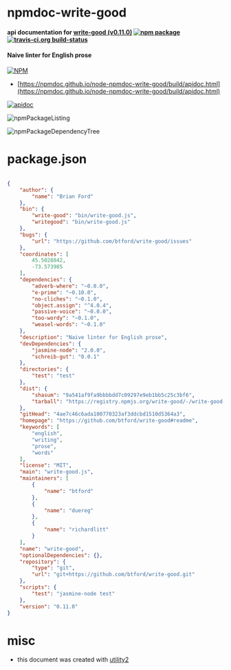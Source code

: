 # npmdoc-write-good

#### api documentation for  [write-good (v0.11.0)](https://github.com/btford/write-good#readme)  [![npm package](https://img.shields.io/npm/v/npmdoc-write-good.svg?style=flat-square)](https://www.npmjs.org/package/npmdoc-write-good) [![travis-ci.org build-status](https://api.travis-ci.org/npmdoc/node-npmdoc-write-good.svg)](https://travis-ci.org/npmdoc/node-npmdoc-write-good)

#### Naive linter for English prose

[![NPM](https://nodei.co/npm/write-good.png?downloads=true&downloadRank=true&stars=true)](https://www.npmjs.com/package/write-good)

- [https://npmdoc.github.io/node-npmdoc-write-good/build/apidoc.html](https://npmdoc.github.io/node-npmdoc-write-good/build/apidoc.html)

[![apidoc](https://npmdoc.github.io/node-npmdoc-write-good/build/screenCapture.buildCi.browser.%252Ftmp%252Fbuild%252Fapidoc.html.png)](https://npmdoc.github.io/node-npmdoc-write-good/build/apidoc.html)

![npmPackageListing](https://npmdoc.github.io/node-npmdoc-write-good/build/screenCapture.npmPackageListing.svg)

![npmPackageDependencyTree](https://npmdoc.github.io/node-npmdoc-write-good/build/screenCapture.npmPackageDependencyTree.svg)



# package.json

```json

{
    "author": {
        "name": "Brian Ford"
    },
    "bin": {
        "write-good": "bin/write-good.js",
        "writegood": "bin/write-good.js"
    },
    "bugs": {
        "url": "https://github.com/btford/write-good/issues"
    },
    "coordinates": [
        45.5028842,
        -73.573985
    ],
    "dependencies": {
        "adverb-where": "~0.0.0",
        "e-prime": "~0.10.0",
        "no-cliches": "~0.1.0",
        "object.assign": "^4.0.4",
        "passive-voice": "~0.0.0",
        "too-wordy": "~0.1.0",
        "weasel-words": "~0.1.0"
    },
    "description": "Naive linter for English prose",
    "devDependencies": {
        "jasmine-node": "2.0.0",
        "schreib-gut": "0.0.1"
    },
    "directories": {
        "test": "test"
    },
    "dist": {
        "shasum": "9a541af9fa9bbbbdd7c09297e9eb1bb5c25c3bf6",
        "tarball": "https://registry.npmjs.org/write-good/-/write-good-0.11.0.tgz"
    },
    "gitHead": "4ae7c46c6ada100770323af3ddcbd1510d5364a3",
    "homepage": "https://github.com/btford/write-good#readme",
    "keywords": [
        "english",
        "writing",
        "prose",
        "words"
    ],
    "license": "MIT",
    "main": "write-good.js",
    "maintainers": [
        {
            "name": "btford"
        },
        {
            "name": "duereg"
        },
        {
            "name": "richardlitt"
        }
    ],
    "name": "write-good",
    "optionalDependencies": {},
    "repository": {
        "type": "git",
        "url": "git+https://github.com/btford/write-good.git"
    },
    "scripts": {
        "test": "jasmine-node test"
    },
    "version": "0.11.0"
}
```



# misc
- this document was created with [utility2](https://github.com/kaizhu256/node-utility2)
